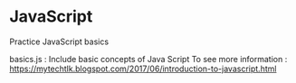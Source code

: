# JavaScript
Practice JavaScript basics 

basics.js : 
Include basic concepts of Java Script
To see more information : https://mytechtlk.blogspot.com/2017/06/introduction-to-javascript.html 
            
            
